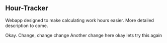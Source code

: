 ## Hour-Tracker
Webapp designed to make calculating work hours easier.
More detailed description to come.

Okay. Change, change change
Another change here
okay lets try this again